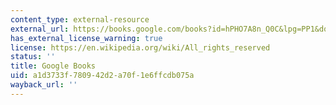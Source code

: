 ```yaml
---
content_type: external-resource
external_url: https://books.google.com/books?id=hPHO7A8n_Q0C&lpg=PP1&dq=the%20mists%20of%20avalon&pg=PP1#v=onepage&q&f=false
has_external_license_warning: true
license: https://en.wikipedia.org/wiki/All_rights_reserved
status: ''
title: Google Books
uid: a1d3733f-7809-42d2-a70f-1e6ffcdb075a
wayback_url: ''
---
```

